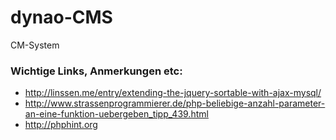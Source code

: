 dynao-CMS
=========

CM-System


### Wichtige Links, Anmerkungen etc:


- http://linssen.me/entry/extending-the-jquery-sortable-with-ajax-mysql/
- http://www.strassenprogrammierer.de/php-beliebige-anzahl-parameter-an-eine-funktion-uebergeben_tipp_439.html
- http://phphint.org
